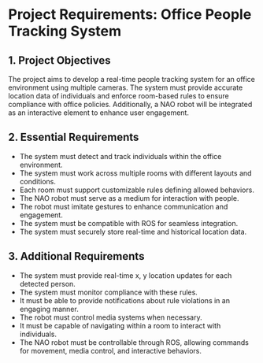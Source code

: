
# Project Requirements: Office People Tracking System

## 1. Project Objectives
The project aims to develop a real-time people tracking system for an office environment using multiple cameras. The system must provide accurate location data of individuals and enforce room-based rules to ensure compliance with office policies. Additionally, a NAO robot will be integrated as an interactive element to enhance user engagement.

## 2. Essential Requirements
- The system must detect and track individuals within the office environment.
- The system must work across multiple rooms with different layouts and conditions.
- Each room must support customizable rules defining allowed behaviors.
- The NAO robot must serve as a medium for interaction with people.
- The robot must imitate gestures to enhance communication and engagement.
- The system must be compatible with ROS for seamless integration.
- The system must securely store real-time and historical location data.

## 3. Additional Requirements
- The system must provide real-time x, y location updates for each detected person.
- The system must monitor compliance with these rules.
- It must be able to provide notifications about rule violations in an engaging manner.
- The robot must control media systems when necessary.
- It must be capable of navigating within a room to interact with individuals.
- The NAO robot must be controllable through ROS, allowing commands for movement, media control, and interactive behaviors.


